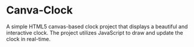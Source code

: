# Canva-Clock
A simple HTML5 canvas-based clock project that displays a beautiful and interactive clock. The project utilizes JavaScript to draw and update the clock in real-time.

